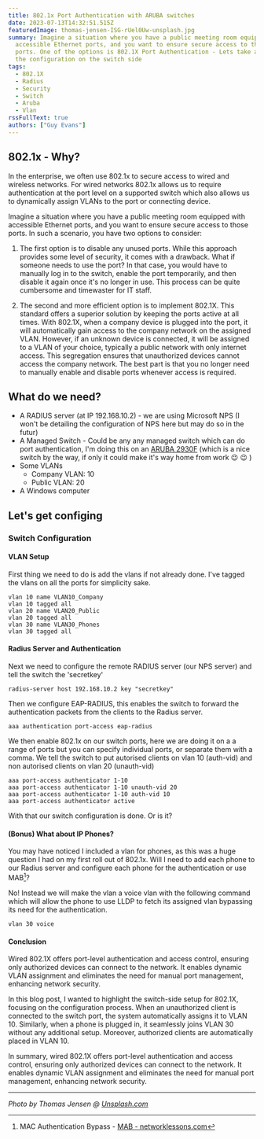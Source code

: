 ```yaml
---
title: 802.1x Port Authentication with ARUBA switches
date: 2023-07-13T14:32:51.515Z
featuredImage: thomas-jensen-ISG-rUel0Uw-unsplash.jpg
summary: Imagine a situation where you have a public meeting room equipped with
  accessible Ethernet ports, and you want to ensure secure access to those
  ports. One of the options is 802.1X Port Authentication - Lets take a look at
  the configuration on the switch side
tags:
  - 802.1X
  - Radius
  - Security
  - Switch
  - Aruba
  - Vlan
rssFullText: true
authors: ["Guy Evans"]
---
```

## 802.1x - Why?

In the enterprise, we often use 802.1x to secure access to wired and wireless networks. For wired networks 802.1x allows us to require authentication at the port level on a supported switch which also allows us to dynamically assign VLANs to the port or connecting device.

Imagine a situation where you have a public meeting room equipped with accessible Ethernet ports, and you want to ensure secure access to those ports. In such a scenario, you have two options to consider:

1. The first option is to disable any unused ports. While this approach provides some level of security, it comes with a drawback. What if someone needs to use the port? In that case, you would have to manually log in to the switch, enable the port temporarily, and then disable it again once it's no longer in use. This process can be quite cumbersome and timewaster for IT staff.

1. The second and more efficient option is to implement 802.1X. This standard offers a superior solution by keeping the ports active at all times. With 802.1X, when a company device is plugged into the port, it will automatically gain access to the company network on the assigned VLAN. However, if an unknown device is connected, it will be assigned to a VLAN of your choice, typically a public network with only internet access. This segregation ensures that unauthorized devices cannot access the company network. The best part is that you no longer need to manually enable and disable ports whenever access is required.

## What do we need?

* A RADIUS server (at IP 192.168.10.2) - we are using Microsoft NPS (I won't be detailing the configuration of NPS here but may do so in the futur)
* A Managed Switch - Could be any any managed switch which can do port authentication, I'm doing this on an [ARUBA 2930F](https://www.arubanetworks.com/products/switches/access/2930f-series/) (which is a nice switch by the way, if only it could make it's way home from work :wink: :wink: )
* Some VLANs
  * Company VLAN: 10
  * Public VLAN: 20
* A Windows computer

## Let's get configing
### Switch Configuration
#### VLAN Setup

First thing we need to do is add the vlans if not already done. I've tagged the vlans on all the ports for simplicity sake.

```
vlan 10 name VLAN10_Company
vlan 10 tagged all
vlan 20 name VLAN20_Public
vlan 20 tagged all
vlan 30 name VLAN30_Phones
vlan 30 tagged all
```

#### Radius Server and Authentication 
Next we need to configure the remote RADIUS server (our NPS server) and tell the switch the 'secretkey'

```
radius-server host 192.168.10.2 key "secretkey"
```

Then we configure EAP-RADIUS, this enables the switch to forward the authentication packets from the clients to the Radius server.

```aaa authentication port-access eap-radius```

We then enable 802.1x on our switch ports, here we are doing it on a a range of ports but you can specify individual ports, or separate them with a comma. We tell the switch to put autorised clients on vlan 10 (auth-vid) and non autorised clients on vlan 20 (unauth-vid)

```
aaa port-access authenticator 1-10
aaa port-access authenticator 1-10 unauth-vid 20
aaa port-access authenticator 1-10 auth-vid 10
aaa port-access authenticator active
```

With that our switch configuration is done. Or is it?

#### (Bonus) What about IP Phones?

You may have noticed I included a vlan for phones, as this was a huge question I had on my first roll out of 802.1x. Will I need to add each phone to our Radius server and configure each phone for the authentication or use MAB[^MAB]?

[^MAB]: MAC Authentication Bypass - [MAB - networklessons.com](https://networklessons.com/cisco/ccie-routing-switching-written/mac-authentication-bypass-mab)

No! Instead we will make the vlan a voice vlan with the following command which will allow the phone to use LLDP to fetch its assigned vlan bypassing its need for the authentication.

```
vlan 30 voice
```

#### Conclusion

Wired 802.1X offers port-level authentication and access control, ensuring only authorized devices can connect to the network. It enables dynamic VLAN assignment and eliminates the need for manual port management, enhancing network security.

In this blog post, I wanted to highlight the switch-side setup for 802.1X, focusing on the configuration process. When an unauthorized client is connected to the switch port, the system automatically assigns it to VLAN 10. Similarly, when a phone is plugged in, it seamlessly joins VLAN 30 without any additional setup. Moreover, authorized clients are automatically placed in VLAN 10.

In summary, wired 802.1X offers port-level authentication and access control, ensuring only authorized devices can connect to the network. It enables dynamic VLAN assignment and eliminates the need for manual port management, enhancing network security.

---
_Photo by Thomas Jensen @ [Unsplash.com](https://unsplash.com/fr/photos/ISG-rUel0Uw?utm_source=unsplash&utm_medium=referral&utm_content=creditCopyText)_